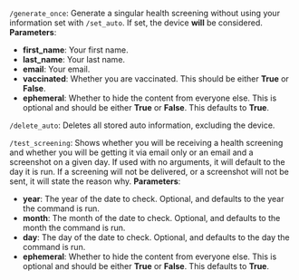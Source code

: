 `/generate_once`: Generate a singular health screening without using your information set with `/set_auto`. If set, the device **will** be considered.
__Parameters__:
- **first_name**: Your first name.
- **last_name**: Your last name.
- **email**: Your email.
- **vaccinated**: Whether you are vaccinated. This should be either __True__ or __False__.
- **ephemeral**: Whether to hide the content from everyone else. This is optional and should be either __True__ or __False__. This defaults to __True__.

`/delete_auto`: Deletes all stored auto information, excluding the device.

`/test_screening`: Shows whether you will be receiving a health screening and whether you will be getting it via email only or an email and a screenshot on a given day. If used with no arguments, it will default to the day it is run. If a screening will not be delivered, or a screenshot will not be sent, it will state the reason why.
__Parameters__:
- **year**: The year of the date to check. Optional, and defaults to the year the command is run.
- **month**: The month of the date to check. Optional, and defaults to the month the command is run.
- **day**: The day of the date to check. Optional, and defaults to the day the command is run.
- **ephemeral**: Whether to hide the content from everyone else. This is optional and should be either __True__ or __False__. This defaults to __True__.